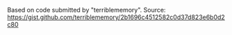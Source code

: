 Based on code submitted by "terriblememory". Source: https://gist.github.com/terriblememory/2b1696c4512582c0d37d823e6b0d2c80
